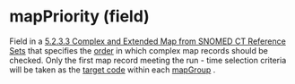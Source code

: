 # mapPriority (field)

Field in a [5.2.3.3 Complex and Extended Map from SNOMED CT Reference Sets](5.2.3.3-Complex-and-Extended-Map-from-SNOMED-CT-Reference-Sets_28739374.html) that specifies the [order](https://confluence.ihtsdotools.org/display/DOCGLOSS/order "Glossary link: order") in which complex map records should be checked. Only the first map record meeting the run - time selection criteria will be taken as the [target code](https://confluence.ihtsdotools.org/display/DOCGLOSS/target+code "Glossary link: target code") within each [mapGroup](https://confluence.ihtsdotools.org/display/DOCGLOSS/mapGroup "Glossary link: mapGroup") . 
